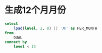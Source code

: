 # 生成12个月月份

```sql
select
    lpad(level, 2, 0) || '月' as PER_MONTH
from
    DUAL
connect by
    level < 13
```
